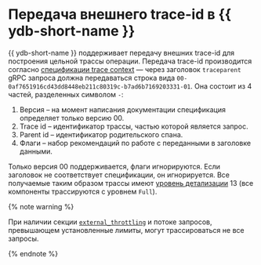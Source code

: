 # Передача внешнего trace-id в {{ ydb-short-name }}

{{ ydb-short-name }} поддерживает передачу внешних trace-id для построения цельной трассы операции. Передача trace-id производится согласно [спецификации trace context](https://w3c.github.io/trace-context/#traceparent-header) — через заголовок `traceparent` gRPC запроса должна передаваться строка вида `00-0af7651916cd43dd8448eb211c80319c-b7ad6b7169203331-01`. Она состоит из 4 частей, разделенных символом `-`:

1. Версия – на момент написания документации спецификация определяет только версию 00.
1. Trace id – идентификатор трассы, частью которой является запрос.
1. Parent id – идентификатор родительского спана.
1. Флаги – набор рекомендаций по работе с переданными в заголовке данными.

Только версия 00 поддерживается, флаги игнорируются. Если заголовок не соответствует спецификации, он игнорируется. Все получаемые таким образом трассы имеют [уровень детализации](./setup.md#tracing-levels) 13 (все компоненты трассируются с уровнем `Full`).

{% note warning %}

При наличии секции [`external_throttling`](./setup.md#external-throttling) и потоке запросов, превышающем установленные лимиты, могут трассироваться не все запросы.

{% endnote %}
